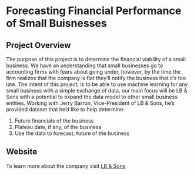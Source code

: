 # Forecasting Financial Performance of Small Buisnesses

## Project Overview
The purpose of this project is to determine the financial viability of a small business. We have an understanding that small businesses go to accounting firms with fears about going under, however, by the time the firm realizes that the company is flat they’ll notify the business that it’s too late. The intent of this project, is to be able to use machine learning for any small business with a simple exchange of data, our main focus will be LB & Sons with a potential to expand the data model to other small business entities. 
Working with Jerry Barron, Vice-President of LB & Sons, he’s provided dataset that he’d like to help determine:
1.	Future financials of the business
2.	Plateau date, if any, of the business
3.	Use the data to forecast, future of the business

## Website
To learn more about the company visit [LB & Sons](https://lbsons.com/)
